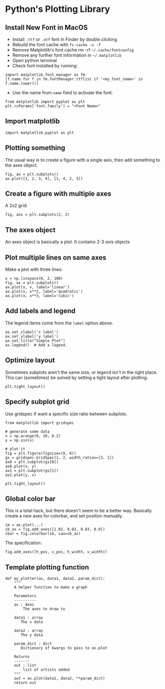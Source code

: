 # Python's Plotting Library

## Install New Font in MacOS
- Install `.ttf` or `.otf` font in Finder by double clicking
- Rebuild the font cache with `fc-cache -v -f`
- Remove Matplotlib's font cache rm -rf `~/.cache/fontconfig`
- Remove any further font information in `~/.matplotlib`
- Open python terminal
- Check font installed by running:
```
import matplotlib.font_manager as fm
[f.name for f in fm.fontManager.ttflist if '<my_font_name>' in f.name.lower()]
```
- Use the name from `name` field to activate the font:
```
from matplotlib import pyplot as plt
plt.rcParams['font.family'] = "<Font Name>"
```

## Import matplotlib
```
import matplotlib.pyplot as plt
```

## Plotting something
The usual way is to create a figure with a single axis, then
add something to the axes object.
```
fig, ax = plt.subplots()
ax.plot([1, 2, 3, 4], [1, 4, 2, 3])
```

## Create a figure with multiple axes
A 2x2 grid:
```
fig, axs = plt.subplots(2, 2)
```

## The axes object
An axes object is basically a plot. It contains 2-3 *axis* objects

## Plot multiple lines on same axes
Make a plot with three lines:
```
x = np.linspace(0, 2, 100)
fig, ax = plt.subplots()
ax.plot(x, x, label='linear')
ax.plot(x, x**2, label='quadratic')
ax.plot(x, x**3, label='cubic')
```

## Add labels and legend
The legend items come from the `label` option above.
```
ax.set_xlabel('x label')
ax.set_ylabel('y label')
ax.set_title("Simple Plot")
ax.legend()  # Add a legend.
```

## Optimize layout
Sometimes subplots aren't the same size, or legend isn't in the right place.
This can (sometimes) be solved by setting a tight layout after plotting:
```
plt.tight_layout()
```

## Specify subplot grid
Use gridspec if want a specific size ratio between subplots.
```
from matplotlib import gridspec

# generate some data
x = np.arange(0, 10, 0.2)
y = np.sin(x)

# plot it
fig = plt.figure(figsize=(8, 6)) 
gs = gridspec.GridSpec(1, 2, width_ratios=[3, 1]) 
ax0 = plt.subplot(gs[0])
ax0.plot(x, y)
ax1 = plt.subplot(gs[1])
ax1.plot(y, x)

plt.tight_layout()
```

## Global color bar
This is a total hack, but there doesn't seem to be a better way.
Basically create a new axes for colorbar, and set position manually.
```
im = ax.plot(...)
cb_ax = fig.add_axes([1.02, 0.03, 0.03, 0.9])
cbar = fig.colorbar(im, cax=cb_ax)
```
The specification:
```
fig.add_axes([h_pos, v_pos, h_width, v_width])
```

## Template plotting function
```
def my_plotter(ax, data1, data2, param_dict):
    """
    A helper function to make a graph

    Parameters
    ----------
    ax : Axes
        The axes to draw to

    data1 : array
       The x data

    data2 : array
       The y data

    param_dict : dict
       Dictionary of kwargs to pass to ax.plot

    Returns
    -------
    out : list
        list of artists added
    """
    out = ax.plot(data1, data2, **param_dict)
    return out
```
